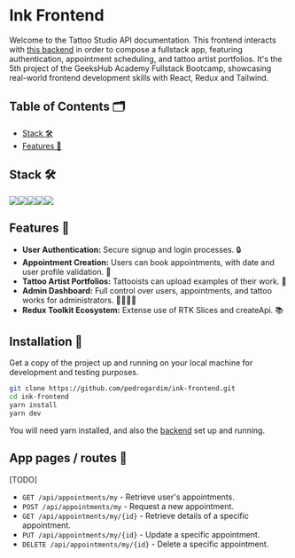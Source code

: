 # Ink Frontend

Welcome to the Tattoo Studio API documentation. This frontend interacts with [this backend](https://github.com/pedrogardim/ink-backend) in order to compose a fullstack app, featuring authentication, appointment scheduling, and tattoo artist portfolios. It's the 5th project of the GeeksHub Academy Fullstack Bootcamp, showcasing real-world frontend development skills with React, Redux and Tailwind.

## Table of Contents 🗂️

- [Stack 🛠️](#stack)
- [Features 🌟](#features-)

## Stack 🛠️

<img src="https://img.shields.io/badge/-React-61DAFB?style=for-the-badge&logo=react&logoColor=black"><img src="https://img.shields.io/badge/-React_Router_DOM-CA4245?style=for-the-badge&logo=react-router&logoColor=white"><img src="https://img.shields.io/badge/-Redux_Toolkit-764ABC?style=for-the-badge&logo=redux&logoColor=white"><img src="https://img.shields.io/badge/-Tailwind_CSS-38B2AC?style=for-the-badge&logo=tailwind-css&logoColor=white"><img src="https://img.shields.io/badge/-Vite-747bff?style=for-the-badge&logo=vite&logoColor=white">

## Features 🌟

- **User Authentication:** Secure signup and login processes. 🔒
- **Appointment Creation:** Users can book appointments, with date and user profile validation. 📅
- **Tattoo Artist Portfolios:** Tattooists can upload examples of their work. 🎨
- **Admin Dashboard:** Full control over users, appointments, and tattoo works for administrators. 👩‍💼👨‍💼
- **Redux Toolkit Ecosystem:** Extense use of RTK Slices and createApi. 📚

## Installation 🚀

Get a copy of the project up and running on your local machine for development and testing purposes.

```sh
git clone https://github.com/pedrogardim/ink-frontend.git
cd ink-frontend
yarn install
yarn dev
```

You will need yarn installed, and also the [backend](https://github.com/pedrogardim/ink-backend) set up and running.

## App pages / routes 📑

[TODO]

- `GET /api/appointments/my` - Retrieve user's appointments.
- `POST /api/appointments/my` - Request a new appointment.
- `GET /api/appointments/my/{id}` - Retrieve details of a specific appointment.
- `PUT /api/appointments/my/{id}` - Update a specific appointment.
- `DELETE /api/appointments/my/{id}` - Delete a specific appointment.
